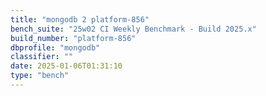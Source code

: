 ```yaml
---
title: "mongodb 2 platform-856"
bench_suite: "25w02 CI Weekly Benchmark - Build 2025.x"
build_number: "platform-856"
dbprofile: "mongodb"
classifier: ""
date: 2025-01-06T01:31:10
type: "bench"
---
```

